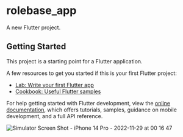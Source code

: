 # rolebase_app

A new Flutter project.

## Getting Started

This project is a starting point for a Flutter application.

A few resources to get you started if this is your first Flutter project:

- [Lab: Write your first Flutter app](https://docs.flutter.dev/get-started/codelab)
- [Cookbook: Useful Flutter samples](https://docs.flutter.dev/cookbook)

For help getting started with Flutter development, view the
[online documentation](https://docs.flutter.dev/), which offers tutorials,
samples, guidance on mobile development, and a full API reference.


![Simulator Screen Shot - iPhone 14 Pro - 2022-11-29 at 00 16 47](https://user-images.githubusercontent.com/51970582/204408558-800e5921-4ad3-40b1-b755-0bd1a13da235.png)

